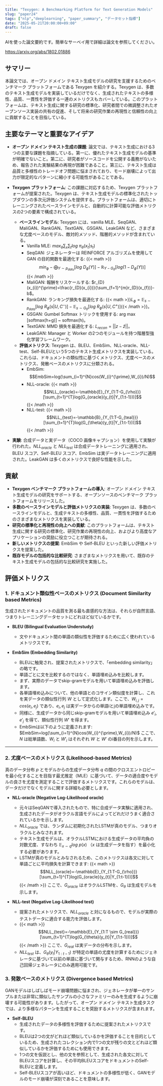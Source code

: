 ```yaml
---
title: "Texygen: A Benchmarking Platform for Text Generation Models"
slug: "paper24"
tags: ["nlp","deeplearning", "paper_summary", "データセット指標"]
date: "2025-05-21T20:00:00+09:00"
draft: false
---
```


AIを使った論文要約です。簡単なサーベイ用で詳細は論文を参照してください。

https://arxiv.org/abs/1802.01886

## サマリー
本論文では、オープン ドメイン テキスト生成モデルの研究を支援するためのベンチマーク プラットフォームである Texygen を紹介する。Texygen は、多数のテキスト生成モデルを実装しているだけでなく、生成されたテキストの多様性、品質、一貫性を評価する一連のメトリクスもカバーしている。このプラットフォームは、テキスト生成に関する研究の標準化、研究者間での微調整されたオープンソース実装の共有の促進、そして将来の研究作業の再現性と信頼性の向上に貢献することを目指している。

## 主要なテーマと重要なアイデア
* **オープン ドメイン テキスト生成の課題**: 論文では、テキスト生成における3つの主要な課題を指摘している。第一に、優れたテキスト生成モデルの基準が明確でないこと。第二に、研究者がソースコードを公開する義務がないため、報告された実験結果の再現が困難であること。第三に、テキスト生成は品質と多様性のトレードオフ問題に悩まされており、モード崩壊によって出力が限定的なパターンに縮小する可能性があることである。
* **Texygen プラットフォーム**: この課題に対応するため、Texygen プラットフォームが提案された。Texygen は、テキスト生成モデルの標準化されたトップダウンの多次元評価システムを提供する。プラットフォームは、適切にトレーニングされたベースラインモデルと、自動的に計算可能な評価メトリクスの2つの要素で構成されている。
    * **ベースラインモデル**: Texygen には、vanilla MLE、SeqGAN、MaliGAN、RankGAN、TextGAN、GSGAN、LeakGAN など、さまざまな尤度ベースのモデル、敵対的メソッド、階層的メソッドが含まれている。
        * Vanilla MLE: $max_{\theta}\sum_{x}\sum_{t}log~\pi_{\theta}(x_{t}|s_{t})$
        * SeqGAN: ジェネレーターは REINFORCE アルゴリズムを使用して GAN の目的関数を最適化する: {{< math >}}$$min_{\phi}-\bigoplus_{Y\sim p_{datu}}[log~D_{\phi}(Y)]-\mathbb{R}_{Y-G_{\theta}}[log(1-D_{\phi}(Y))]$${{< /math >}}
        * MaliGAN: 報酬をリスケールする: $r_{D}(x_{i})^{\prime}=\frac{r_{D}(x_{i})}{\sum_{f=1}^{m}r_{D}(x_{f})}-b$。
        * RankGAN: ランキング損失を最適化する: {{< math >}}$L_{\phi}=\mathbb{E}_{s\sim p_{data}}[log~R_{\phi}(s|U,C^{-})]-\mathbb{E}_{s\sim G_{\theta}}[log~R_{\phi}(s|U,C^{+})]${{< /math >}}。
        * GSGAN: Gumbel Softmax トリックを使用する: arg max [softmax(h+g)] ~ softmax(h)。
        * TextGAN: MMD 損失を最適化する: $L_{recon}=||z-\hat{z}||$。
        * LeakGAN: Manager と Worker の2つのモジュールを持つ階層型強化学習フレームワーク。
    * **評価メトリクス**: Texygen は、BLEU、EmbSim、NLL-oracle、NLL-test、Self-BLEUという5つのテキスト生成メトリクスを実装している。これらは、ドキュメントの類似性に基づくメトリクス、尤度ベースのメトリクス、発散ベースのメトリクスに分類される。
        * EmbSim: $$EmbSim=log(\sum_{i=1}^{N}cos(W_{i}^{\prime},W_{i})/N)$$
        * NLL-oracle: {{< math >}}$$NLL_{oracle}=-\mathbb{E}_{Y_{1:T-G_{\rho}}}[\sum_{t=1}^{T}log(G_{oracle}(y_{t}|Y_{1:t-1}))]$${{< /math >}}  
        * NLL-test: {{< math >}}$$NLL_{test}=-\mathbb{B}_{Y_{1:T-G_{teal}}}[\sum_{t=1}^{T}log(G_{\theta}(y_{t}|Y_{1:t-1}))]$${{< /math >}}  


* **実験**: 合成データと実データ（COCO 画像キャプション）を使用して実験が行われた。$NLL_{oracle}$ と $NLL_{test}$ は合成データトレーニングに適用され、BLEU スコア、Self-BLEU スコア、EmbSim は実データトレーニングに適用された。LeakGAN は多くのメトリクスで良好な性能を示した。

## 貢献
* **Texygen ベンチマーク プラットフォームの導入**: オープン ドメイン テキスト生成モデルの研究をサポートする、オープンソースのベンチマーク プラットフォームをリリースした。
* **多数のベースラインモデルと評価メトリクスの実装**: Texygen は、多数のベースラインモデルと、生成テキストの多様性、品質、一貫性を評価するためのさまざまなメトリクスを実装している。
* **研究の標準化と再現性の向上への貢献**: このプラットフォームは、テキスト生成に関する研究の標準化、研究作業の再現性の向上、およびより高度なアプリケーションの奨励に役立つことが期待される。
* **新しいメトリクスの提案**: EmbSim や Self-BLEU といった新しい評価メトリクスを提案した。
* **既存モデルの包括的な比較研究**: さまざまなメトリクスを用いて、既存のテキスト生成モデルの包括的な比較研究を実施した。

## 評価メトリクス

### 1. ドキュメント類似性ベースのメトリクス (Document Similarity based Metrics)
生成されたドキュメントの品質を測る最も直感的な方法は、それらが自然言語、つまりトレーニングデータセットにどれほど似ているかです。

* **BLEU (Bilingual Evaluation Understudy)**
    * 文やドキュメント間の単語の類似性を評価するために広く使われているメトリクスです。

* **EmbSim (Embedding Similarity)**
    * BLEUに触発され、提案されたメトリクスで、「embedding similarity」の略です。
    * 単語ごとに文を比較するのではなく、単語埋め込みを比較します。
    * まず、実際のデータでskip-gramモデルを用いて単語埋め込みを評価します。
    * 各単語埋め込みについて、他の単語とのコサイン類似度を計算し、これを実データの類似性行列 $W$ として定式化します。ここで、$W_{i,j}=cos(e_{i},e_{j})$ であり、$e_i, e_j$ は実データからの単語iとjの単語埋め込みです。
    * 同様に、生成データから同じskip-gramモデルを用いて単語埋め込み $e'_i, e'_j$ を得て、類似性行列 $W'$ を得ます。
    * EmbSimは以下のように定義されます:
        $EmbSim=log(\sum_{i=1}^{N}cos(W_{i}^{\prime},W_{i})/N)$
        ここで、$N$ は総単語数、$W_i$ と $W'_i$ はそれぞれ $W$ と $W'$ のi番目の列を示します。

---
### 2. 尤度ベースのメトリクス (Likelihood-based Metrics)
真のデータ分布 $p$ とモデルからの生成データ分布 $q$ の間のクロスエントロピーを最小化することを目指す最尤推定（MLE）に基づいて、データの適合度やモデルの良さを尤度を測定することで評価するメトリクスです。これらのモデルは、データだけでなくモデルに関する詳細も必要とします。

* **NLL-oracle (Negative Log-Likelihood oracle)**
    * 元々はSeqGANで導入されたもので、特に合成データ実験に適用され、生成されたデータがオラクル言語モデルによってどれだけうまく適合されているかを示します。
    * $NLL_{oracle}$ では、ランダムに初期化されたLSTMが真のモデル、つまりオラクルとみなされます。
    * テキスト生成モデルは、オラクルLSTMにおける生成データの平均負の対数尤度、すなわち $\mathbb{E}_{x\sim q}log~p(x)$ （$x$ は生成データを指す）を最小化する必要があります。
    * LSTMが真のモデルとみなされるため、このメトリクスは各文に対して単語ごとに平均損失を計算できます:
        {{< math >}}$$NLL_{oracle}=-\mathbb{E}_{Y_{1:T-G_{\rho}}}[\sum_{t=1}^{T}log(G_{oracle}(y_{t}|Y_{1:t-1}))]$${{< /math >}}
        ここで、$G_{oracle}$ はオラクルLSTMを、$G_{\theta}$ は生成モデルを示します。

* **NLL-test (Negative Log-Likelihood test)**
    * 提案されたメトリクスで、$NLL_{oracle}$ と対になるもので、モデルが実際のテストデータに適合する能力を評価します。
    * {{< math >}}$$NLL_{test}=-\mathbb{E}_{Y_{1:T \sim G_{real}}}[\sum_{t=1}^{T}log(G_{\theta}(y_{t}|Y_{1:t-1}))]$${{< /math >}}
        ここで、$G_{real}$ は実データの分布を示します。
    * $NLL_{test}$ は、$G_{\theta}(y_{t}|Y_{1:t-1})$ が特定の単語の尤度を計算するためにジェネレータに基づいて以前の単語に基づいて関与するため、RNNのような自己回帰ジェネレータにのみ適用可能です。

### 3. 発散ベースのメトリクス (Divergence based Metrics)
GANモデルはしばしばモード崩壊問題に悩まされ、ジェネレータが単一のサンプルまたは非常に類似したサンプルの小さなファミリーのみを生成するように崩壊する可能性があります。したがって、オープン ドメイン テキスト生成タスクでは、より多様なパターンを生成することを奨励するメトリクスが含まれます。

* **Self-BLEU**
    * 生成されたデータの多様性を評価するために提案されたメトリクスです。
    * BLEUは2つの文がどれほど類似しているかを評価することを目的としているため、生成されたコレクション内で1つの文が残りの文とどれほど類似しているかを評価するためにも使用できます。
    * 1つの文を仮説とし、他の文を参照として、生成された各文に対してBLEUスコアを計算し、その平均BLEUスコアをドキュメントのSelf-BLEUと定義します。
    * Self-BLEUスコアが高いほど、ドキュメントの多様性が低く、GANモデルのモード崩壊が深刻であることを意味します。